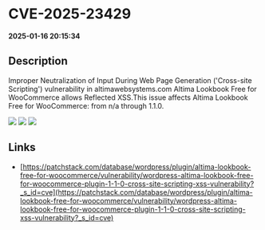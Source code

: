 # CVE-2025-23429

**2025-01-16 20:15:34**

## Description
Improper Neutralization of Input During Web Page Generation ('Cross-site Scripting') vulnerability in altimawebsystems.com Altima Lookbook Free for WooCommerce allows Reflected XSS.This issue affects Altima Lookbook Free for WooCommerce: from n/a through 1.1.0.

![](https://img.shields.io/static/v1?label=Score&message=7.1&color=red)
![](https://img.shields.io/static/v1?label=Severity&message=HIGH&color=red)
![](https://img.shields.io/static/v1?label=CWE&message=XSS&color=green)

## Links
- [https://patchstack.com/database/wordpress/plugin/altima-lookbook-free-for-woocommerce/vulnerability/wordpress-altima-lookbook-free-for-woocommerce-plugin-1-1-0-cross-site-scripting-xss-vulnerability?_s_id=cve](https://patchstack.com/database/wordpress/plugin/altima-lookbook-free-for-woocommerce/vulnerability/wordpress-altima-lookbook-free-for-woocommerce-plugin-1-1-0-cross-site-scripting-xss-vulnerability?_s_id=cve)
